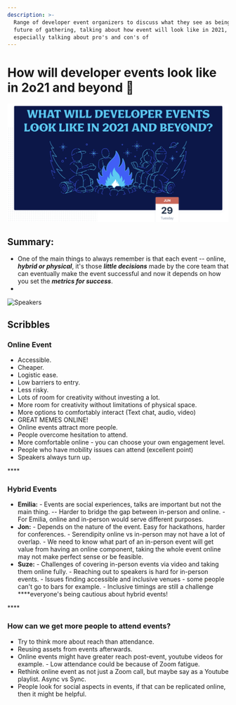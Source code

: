 ```yaml
---
description: >-
  Range of developer event organizers to discuss what they see as being the
  future of gathering, talking about how event will look like in 2021,
  especially talking about pro's and con's of
---
```


# How will developer events look like in 2o21 and beyond 🤔

![](../.gitbook/assets/screenshot-2021-06-30-at-10.10.14-pm.png)

## Summary: 

* One of the main things to always remember is that each event -- online, _**hybrid or physical**_, it's those _**little decisions**_ made by the core team that can eventually make the event successful and now it depends on how you set the _**metrics for success**_. 
* 






![Speakers](../.gitbook/assets/screenshot-2021-06-30-at-10.48.23-pm.png)

## Scribbles

### **Online Event**

* Accessible.
* Cheaper.
* Logistic ease.
* Low barriers to entry.
* Less risky.
* Lots of room for creativity without investing a lot.
* More room for creativity without limitations of physical space.
* More options to comfortably interact \(Text chat, audio, video\)
* GREAT MEMES ONLINE!
* Online events attract more people.
* People overcome hesitation to attend.
* More comfortable online - you can choose your own engagement level.
* People who have mobility issues can attend \(excellent point\)
* Speakers always turn up.

\*\*\*\*

### **Hybrid Events** 

* **Emilia:** - Events are social experiences, talks are important but not the main thing. -- Harder to bridge the gap between in-person and online. - For Emilia, online and in-person would serve different purposes.  
* **Jon:** - Depends on the nature of the event. Easy for hackathons, harder for conferences. - Serendipity online vs in-person may not have a lot of overlap. - We need to know what part of an in-person event will get value from having an online component, taking the whole event online may not make perfect sense or be feasible.  
* **Suze:** - Challenges of covering in-person events via video and taking them online fully. - Reaching out to speakers is hard for in-person events. - Issues finding accessible and inclusive venues - some people can't go to bars for example. - Inclusive timings are still a challenge ****everyone's being cautious about hybrid events!

\*\*\*\*

### **How can we get more people to attend events?**

* Try to think more about reach than attendance. 
* Reusing assets from events afterwards.  
* Online events might have greater reach post-event, youtube videos for example. - Low attendance could be because of Zoom fatigue.  
* Rethink online event as not just a Zoom call, but maybe say as a Youtube playlist. Async vs Sync.  
* People look for social aspects in events, if that can be replicated online, then it might be helpful.





